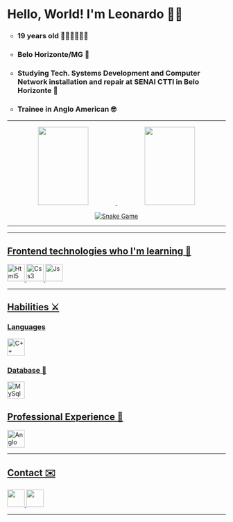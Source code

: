 <div>
  <h1> Hello, World! I'm Leonardo 🖖🏻</h1>
  <ul type="circle">
    <li> <h3> 19 years old 👨🏾‍💻👨🏾‍💼</h3> </li>
    <li> <h3> Belo Horizonte/MG 🏡 </h3></li>
    <li> <h3> Studying Tech. Systems Development and Computer Network installation and repair at SENAI CTTI in Belo Horizonte 🤖 </h3> </li>
    <li> <h3> Trainee in Anglo American 🤓</h3></li>
  </ul>
</div>

<hr/>

<div align="center"> 
  <a href="https://github.com/LJ-Leonardo"> 
  <img height="180em" width="48%" src="https://github-readme-stats.vercel.app/api?username=LJ-Leonardo&show_icons=true&bg_color=0,0B1726,0E3A73&hide_border=true&title_color=fff&text_color=fff"&include_all_commits=true&count_private=true" style="max-width: 100%;"/>   
  <img height="180em" width="48%" src="https://github-readme-stats.vercel.app/api/top-langs/?username=LJ-Leonardo&layout=compact&langs_count=7&bg_color=0,0B1726,0E3A73&title_color=fff&text_color=fff&hide_border=true" style="max-width: 100%;"/> 
  
  
![Snake Game](https://github.com/LJ-Leonardo/LJ-Leonardo/blob/output/github-contribution-grid-snake.svg)
</div>
  
<hr/>



<hr/>
  
<div>
  <h2> Frontend technologies who I'm learning 🚀</h2>
  <img width="40" height="40" alt="Html5" src="https://cdn.jsdelivr.net/gh/devicons/devicon/icons/html5/html5-original.svg" />
  <img width="40" height="40" alt="Css3" src="https://cdn.jsdelivr.net/gh/devicons/devicon/icons/css3/css3-original.svg" />
  <img width="40" height="40" alt="Js" src="https://cdn.jsdelivr.net/gh/devicons/devicon/icons/javascript/javascript-original.svg" />
</div>
  
<hr/>
  
<div>
  <h2> Habilities ⚔️</h2>
  <h3> Languages </h3>
  <img width="40" height="40" alt="C++" src="https://cdn.jsdelivr.net/gh/devicons/devicon/icons/cplusplus/cplusplus-original.svg" />
  
  
  <h3> Database 💖 </h3>
  <img width="40" height="40" alt="MySql" src="http://www.fullcopyconvert.com.br/wp/wp-content/uploads/2017/08/mysql.jpg" />
</div>
                                                                                                                         
<div>
    <h2> Professional Experience 💼</h3>
   <img width="40" height="40" alt="Anglo American" src="https://companieslogo.com/img/orig/AAL.L-32934a3d.png" />
 </div>
                                                                                                                         
                                                                                                                         
<hr/>
  
<div>
  <h2> Contact ✉️</h2>
  <a href="mailto:leoguedesjr@gmail.com" target="_blank"> <img width="40" height="40" src="https://upload.wikimedia.org/wikipedia/commons/d/df/Microsoft_Office_Outlook_%282018%E2%80%93present%29.svg"/> </a>
  <a href="https://www.linkedin.com/in/leonardo-junior-48aa62228/" target="_blank"> <img width="40" height="40" src="https://t.ctcdn.com.br/09Y6BbLFxNn7XGCYRGzEI0p0oy8=/400x400/smart/filters:format(webp)/i490027.jpeg"/> </a>
</div>
  
<hr/>
